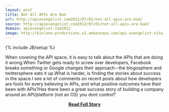 ```yaml
---
layout: post
title: Not All APIs Are Bad
url: http://apievangelist.com2012/07/01/not-all-apis-are-bad/
source: http://apievangelist.com2012/07/01/not-all-apis-are-bad/
domain: apievangelist.com2012
image: http://kinlane-productions.s3.amazonaws.com/api-evangelist-site/blog/twitter-bird-blue-on-white.png
---
```

{% include JB/setup %}<p>When covering the API space, it is easy to talk about the APIs that are doing it wrong.When Twitter gets ready to screw over developers, Facebook breaks something or Google changes their approach--the blogosphere and twittersphere eats it up.What is harder, is finding the stories about success in the space.I see a lot of comments on recent posts about how developers are fools for every believing in APIs, and what positive outcomes have their been with APIs?Has there been a great success story of building a company around an API/platform (not an OS) you dont control?</p>
<center><p><a href="http://apievangelist.com2012/07/01/not-all-apis-are-bad/" style='padding:25px; font-sze:18px; font-weight: bold;'>Read Full Story</a></p></center>
